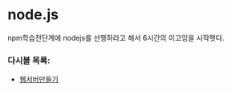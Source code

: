 ﻿# node.js

npm학습전단계에 nodejs를 선행하라고 해서 6시간의 이고잉을 시작햇다.

### 다시볼 목록:

- [웹서버만들기](https://www.youtube.com/watch?v=VGZTn1diz_I&list=PLuHgQVnccGMA9QQX5wqj6ThK7t2tsGxjm&index=8)
